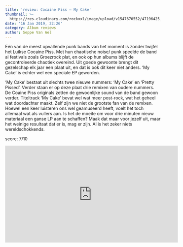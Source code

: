 ```yaml
---
title: 'review: Cocaine Piss – My Cake'
thumbnail: >-
  https://res.cloudinary.com/rockxxl/image/upload/v1547670552/47196425_2098839066839633_3146800058196819968_n.jpg
date: '16 Jan 2019, 22:26'
category: Album reviews
author: Seppe Van Ael
---
```

Eén van de meest opvallende punk bands van het moment is zonder twijfel het Luikse Cocaine Piss. Met hun chaotische noise/ punk speelde de band al festivals zoals Groezrock plat, en ook op hun albums blijft de gecontroleerde chaotiek overeind. Uit goede gewoonte brengt dit gezelschap elk jaar een plaat uit, en dat is ook dit keer niet anders. ‘My Cake’ is echter wel een speciale EP geworden.

‘My Cake’ bestaat uit slechts twee nieuwe nummers: ‘My Cake’ en ‘Pretty Pissed’. Verder staan er op deze plaat drie remixen van oudere nummers. De Coaine Piss originals zetten de gewoonlijke sound van de band gewoon verder. Titeltrack ‘My Cake’ bevat wel wat meer post-rock, wat het geheel wat doordachter maakt. Zelf zijn we niet de grootste fan van de remixen. Hoewel een keer luisteren ons wel geamuseerd heeft, voelt het toch allemaal wat als vullers aan. Is het de moeite om voor drie minuten nieuw materiaal een ganse LP aan te schaffen? Maak dat maar voor jezelf uit, maar het weinige resultaat dat er is, mag er zijn. Al is het zeker niets wereldschokkends. 

score: 7/10 

<iframe width="560" height="315" src="https://www.youtube.com/embed/fl7Em1XubcU" frameborder="0" allow="accelerometer; autoplay; encrypted-media; gyroscope; picture-in-picture" allowfullscreen></iframe>
